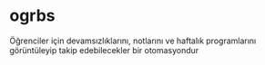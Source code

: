 # ogrbs
Öğrenciler için devamsızlıklarını, notlarını ve haftalık programlarını görüntüleyip takip edebilecekler bir otomasyondur
